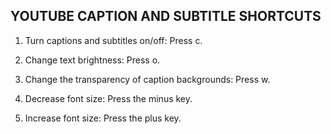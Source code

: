 YOUTUBE CAPTION AND SUBTITLE SHORTCUTS
----------------------------------------

1. Turn captions and subtitles on/off: Press c.     

2. Change text brightness: Press o.

3. Change the transparency of caption backgrounds: Press w.

4. Decrease font size: Press the minus key.

5. Increase font size: Press the plus key.
